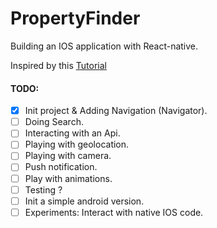# PropertyFinder
Building an IOS application with React-native.

Inspired by this [Tutorial](https://www.raywenderlich.com/99473/introducing-react-native-building-apps-javascript)

#### TODO:
- [x] Init project & Adding Navigation (Navigator).
- [ ] Doing Search.
- [ ] Interacting with an Api.
- [ ] Playing with geolocation.
- [ ] Playing with camera.
- [ ] Push notification.
- [ ] Play with animations.
- [ ] Testing ?
- [ ] Init a simple android version.
- [ ] Experiments: Interact with native IOS code.
